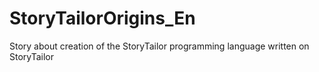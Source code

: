 # StoryTailorOrigins_En
Story about creation of the StoryTailor programming language written on StoryTailor

